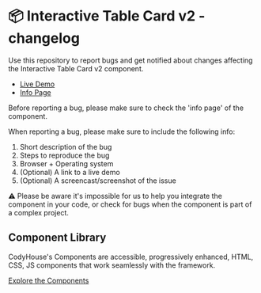 # 📦 Interactive Table Card v2 - changelog

Use this repository to report bugs and get notified about changes affecting the Interactive Table Card v2 component.

- [Live Demo](https://codyhouse.co/ds/components/app/interactive-table-card-v2)
- [Info Page](https://codyhouse.co/ds/components/info/interactive-table-card-v2)

Before reporting a bug, please make sure to check the 'info page' of the component. 

When reporting a bug, please make sure to include the following info:

1. Short description of the bug
2. Steps to reproduce the bug
3. Browser + Operating system
4. (Optional) A link to a live demo
5. (Optional) A screencast/screenshot of the issue

⚠️ Please be aware it's impossible for us to help you integrate the component in your code, or check for bugs when the component is part of a complex project.

## Component Library

CodyHouse's Components are accessible, progressively enhanced, HTML, CSS, JS components that work seamlessly with the framework.

[Explore the Components](https://codyhouse.co/ds/components)
